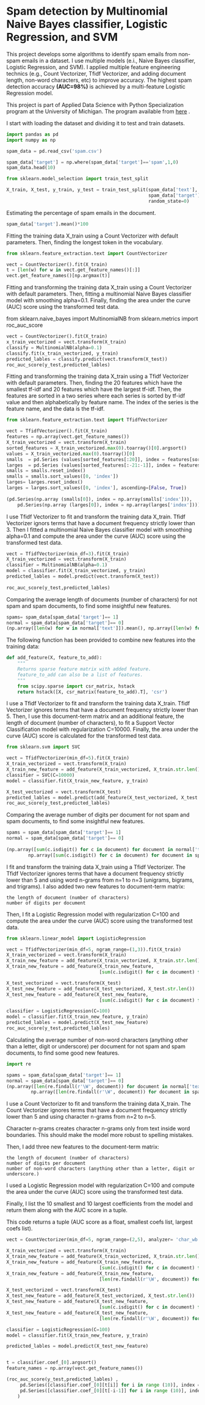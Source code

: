 # Spam detection by Multinomial Naive Bayes classifier, Logistic Regression, and SVM
 This project develops some algorithms to identify spam emails from non-spam emails in a dataset. I use multiple models (e.i., Naive Bayes classifier, Logistic Regression, and SVM). I applied multiple feature engineering technics (e.g., Count Vectorizer, Tfidf Vectorizer, and adding document length, non-word characters, etc) to improve accuracy. The highest spam detection accuracy **(AUC=98%)** is achieved by a multi-feature Logistic Regression model.

This project is part of Applied Data Science with Python Specialization program at the University of Michigan. The program available from [here](https://www.coursera.org/learn/python-text-mining) .

I start with loading the dataset and dividing it to test and train datasets.

```python
import pandas as pd
import numpy as np

spam_data = pd.read_csv('spam.csv')

spam_data['target'] = np.where(spam_data['target']=='spam',1,0)
spam_data.head(10)

```

```python
from sklearn.model_selection import train_test_split

X_train, X_test, y_train, y_test = train_test_split(spam_data['text'], 
                                                    spam_data['target'], 
                                                    random_state=0)

```

Estimating the percentage of spam emails in the document.

```python
spam_data['target'].mean()*100

```

Fitting the training data X_train using a Count Vectorizer with default parameters. Then, finding the longest token in the vocabulary.

```python
from sklearn.feature_extraction.text import CountVectorizer

vect = CountVectorizer().fit(X_train)
t = [len(w) for w in vect.get_feature_names()[:]] 
vect.get_feature_names()[np.argmax(t)]

```

Fitting and transforming the training data X_train using a Count Vectorizer with default parameters. Then, fitting a multinomial Naive Bayes classifier model with smoothing alpha=0.1. Finally, finding the area under the curve (AUC) score using the transformed test data.

from sklearn.naive_bayes import MultinomialNB
from sklearn.metrics import roc_auc_score

```python
vect = CountVectorizer().fit(X_train)
x_train_vectorized = vect.transform(X_train)
classify = MultinomialNB(alpha=0.1)
classify.fit(x_train_vectorized, y_train)
predicted_lables = classify.predict(vect.transform(X_test))    
roc_auc_score(y_test,predicted_lables)

```

Fitting and transforming the training data X_train using a Tfidf Vectorizer with default parameters. Then, finding the 20 features which have the smallest tf-idf and 20 features which have the largest tf-idf. Then, the features are sorted in a two series where each series is sorted by tf-idf value and then alphabetically by feature name. The index of the series is the feature name, and the data is the tf-idf.

```python
from sklearn.feature_extraction.text import TfidfVectorizer

vect = TfidfVectorizer().fit(X_train)
features = np.array(vect.get_feature_names())
X_train_vectorized = vect.transform(X_train)
sorted_features = X_train_vectorized.max(0).toarray()[0].argsort()
values = X_train_vectorized.max(0).toarray()[0]
smalls  = pd.Series (values[sorted_features[:20]], index = features[sorted_features[:20]])
larges  = pd.Series (values[sorted_features[:-21:-1]], index = features[sorted_features[:-21:-1]])
smalls = smalls.reset_index()
smalls = smalls.sort_values([0, 'index'])
larges= larges.reset_index()
larges = larges.sort_values([0, 'index'], ascending=[False, True])
    
(pd.Series(np.array (smalls[0]), index = np.array(smalls['index'])), 
    pd.Series(np.array (larges[0]), index = np.array(larges['index'])))


```

I use Tfidf Vectorizer to fit and transform the training data X_train. Tfidf Vectorizer ignors terms that have a document frequency strictly lower than 3. Then I fitted a multinomial Naive Bayes classifier model with smoothing alpha=0.1 and compute the area under the curve (AUC) score using the transformed test data.


```python
vect = TfidfVectorizer(min_df=3).fit(X_train)
X_train_vectorized = vect.transform(X_train)
classifier = MultinomialNB(alpha=0.1)
model = classifier.fit(X_train_vectorized, y_train)
predicted_lables = model.predict(vect.transform(X_test))    
    
roc_auc_score(y_test,predicted_lables)


```

Comparing the average length of documents (number of characters) for not spam and spam documents, to find some insightful new features. 

```python
spams= spam_data[spam_data['target']== 1]
normal = spam_data[spam_data['target']== 0]    
(np.array([len(w) for w in normal['text']]).mean(), np.array([len(w) for w in spams['text']]).mean())


```

The following function has been provided to combine new features into the training data:

```python
def add_feature(X, feature_to_add):
    """
    Returns sparse feature matrix with added feature.
    feature_to_add can also be a list of features.
    """
    from scipy.sparse import csr_matrix, hstack
    return hstack([X, csr_matrix(feature_to_add).T], 'csr')

```
I use a Tfidf Vectorizer to fit and transform the training data X_train. Tfidf Vectorizer ignores terms that have a document frequency strictly lower than 5. Then, I use this document-term matrix and an additional feature, the length of document (number of characters), to fit a Support Vector Classification model with regularization C=10000. Finally, the area under the curve (AUC) score is calculated for the transformed test data.

```python
from sklearn.svm import SVC

vect = TfidfVectorizer(min_df=5).fit(X_train)
X_train_vectorized = vect.transform(X_train)
X_train_new_feature = add_feature(X_train_vectorized, X_train.str.len())
classifier = SVC(C=10000)
model = classifier.fit(X_train_new_feature, y_train)

X_test_vectorized = vect.transform(X_test)
predicted_lables = model.predict(add_feature(X_test_vectorized, X_test.str.len()))    
roc_auc_score(y_test,predicted_lables)

```
Comparing the average number of digits per document for not spam and spam documents, to find some insightful new features. 

```python
spams = spam_data[spam_data['target']== 1]
normal = spam_data[spam_data['target']== 0]    
    
(np.array([sum(c.isdigit() for c in document) for document in normal['text']]).mean(), 
        np.array([sum(c.isdigit() for c in document) for document in spams['text']]).mean()) 

```

I fit and transform the training data X_train using a Tfidf Vectorizer. The Tfidf Vectorizer ignores terms that have a document frequency strictly lower than 5 and using word n-grams from n=1 to n=3 (unigrams, bigrams, and trigrams). I also added two new features to document-term matrix:

    the length of document (number of characters)
    number of digits per document

Then, I fit a Logistic Regression model with regularization C=100 and compute the area under the curve (AUC) score using the transformed test data.

```python
from sklearn.linear_model import LogisticRegression

vect = TfidfVectorizer(min_df=5, ngram_range=(1,3)).fit(X_train)
X_train_vectorized = vect.transform(X_train)
X_train_new_feature = add_feature(X_train_vectorized, X_train.str.len())
X_train_new_feature = add_feature(X_train_new_feature, 
                                  [sum(c.isdigit() for c in document) for document in X_train])

X_test_vectorized = vect.transform(X_test)
X_test_new_feature = add_feature(X_test_vectorized, X_test.str.len())
X_test_new_feature = add_feature(X_test_new_feature, 
                                  [sum(c.isdigit() for c in document) for document in X_test])

classifier = LogisticRegression(C=100)
model = classifier.fit(X_train_new_feature, y_train)
predicted_lables = model.predict(X_test_new_feature)    
roc_auc_score(y_test,predicted_lables)

```

Calculating the average number of non-word characters (anything other than a letter, digit or underscore) per document for not spam and spam documents, to find some good new features. 

```python
import re

spams = spam_data[spam_data['target']== 1]
normal = spam_data[spam_data['target']== 0]   
(np.array([len(re.findall(r'\W', document)) for document in normal['text']]).mean(),
         np.array([len(re.findall(r'\W', document)) for document in spams['text']]).mean())


```

I use a Count Vectorizer to fit and transform the training data X_train. The Count Vectorizer ignores terms that have a document frequency strictly lower than 5 and using character n-grams from n=2 to n=5.

Character n-grams creates character n-grams only from text inside word boundaries. This should make the model more robust to spelling mistakes.

Then, I add three new features to the document-term matrix:

    the length of document (number of characters)
    number of digits per document
    number of non-word characters (anything other than a letter, digit or underscore.)

I used a Logistic Regression model with regularization C=100 and compute the area under the curve (AUC) score using the transformed test data.

Finally, I list the 10 smallest and 10 largest coefficients from the model and return them along with the AUC score in a tuple.

This code returns a tuple (AUC score as a float, smallest coefs list, largest coefs list).

```python
vect = CountVectorizer(min_df=5, ngram_range=(2,5), analyzer= 'char_wb').fit(X_train)

X_train_vectorized = vect.transform(X_train)
X_train_new_feature = add_feature(X_train_vectorized, X_train.str.len())
X_train_new_feature = add_feature(X_train_new_feature, 
                                  [sum(c.isdigit() for c in document) for document in X_train])
X_train_new_feature = add_feature(X_train_new_feature, 
                                  [len(re.findall(r'\W', document)) for document in X_train])

X_test_vectorized = vect.transform(X_test)
X_test_new_feature = add_feature(X_test_vectorized, X_test.str.len())
X_test_new_feature = add_feature(X_test_new_feature, 
                                  [sum(c.isdigit() for c in document) for document in X_test])
X_test_new_feature = add_feature(X_test_new_feature, 
                                  [len(re.findall(r'\W', document)) for document in X_test])

classifier = LogisticRegression(C=100)
model = classifier.fit(X_train_new_feature, y_train)

predicted_lables = model.predict(X_test_new_feature)    


t = classifier.coef_[0].argsort()
feature_names = np.array(vect.get_feature_names())

(roc_auc_score(y_test,predicted_lables) ,
     pd.Series([classifier.coef_[0][t[i]] for i in range (10)], index =[feature_names[t[i]] for i in range (10)]) ,
     pd.Series([classifier.coef_[0][t[-i-1]] for i in range (10)], index =[feature_names[t[-i-2]] for i in range (10)])
    )   
```